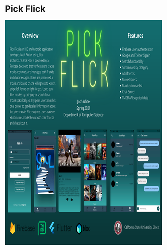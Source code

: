 # Pick Flick


<p float="center">
  <img src="CapstonePoster.png" width="1200" height="720" />
</p>
